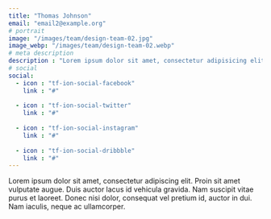```yaml
---
title: "Thomas Johnson"
email: "email2@example.org"
# portrait
image: "/images/team/design-team-02.jpg"
image_webp: "/images/team/design-team-02.webp"
# meta description
description : "Lorem ipsum dolor sit amet, consectetur adipisicing elit, sed do eiusmod tempor incididunt ut labore. dolore magna aliqua. Ut enim ad minim veniam, quis nostrud."
# social
social:
  - icon : "tf-ion-social-facebook"
    link : "#"
    
  - icon : "tf-ion-social-twitter"
    link : "#"
    
  - icon : "tf-ion-social-instagram"
    link : "#"
    
  - icon : "tf-ion-social-dribbble"
    link : "#"
---
```


Lorem ipsum dolor sit amet, consectetur adipiscing elit. Proin sit amet vulputate augue. Duis auctor lacus id vehicula gravida. Nam suscipit vitae purus et laoreet.
Donec nisi dolor, consequat vel pretium id, auctor in dui. Nam iaculis, neque ac ullamcorper.